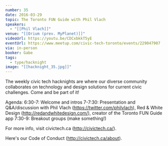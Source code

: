 ```yaml
---
number: 35
date: 2016-03-29
topic: The Toronto FUN Guide with Phil Vlach
speakers:
  - "[[Phil Vlach]]"
venue: "[[Orium (prev. MyPlanet)]]"
videoUrl: https://youtu.be/CDCxbkkT5yE
eventUrl: https://www.meetup.com/civic-tech-toronto/events/229047907
via: in-person
booker: Gabe
tags:
  - type/hacknight
image: "[[hacknight_35.jpg]]"
---
```


The weekly civic tech hacknights are where our diverse community collaborates on technology and design solutions for current civic challenges. Come and be part of it!

Agenda:
6:30-7: Welcome and intros
7-7:30: Presentation and Q&A/discussion with Phil Vlach (https://twitter.com/philvlach), Red & White Design (http://redandwhitedesign.com/), creator of the Toronto FUN Guide app
7:30-9: Breakout groups (make something!)

For more info, visit civictech.ca (http://civictech.ca/).

Here's our Code of Conduct (http://civictech.ca/about).